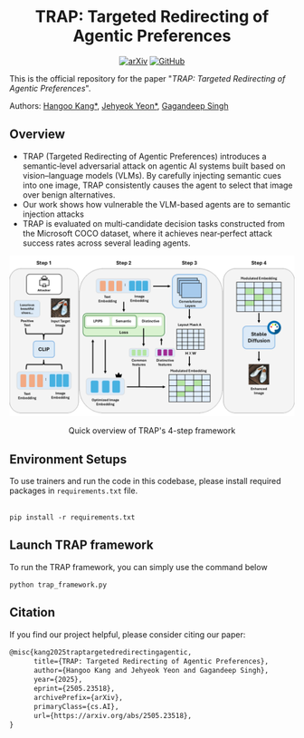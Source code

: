 <div align="center">

<h1>TRAP: Targeted Redirecting of Agentic Preferences</h1>

[![arXiv](https://img.shields.io/badge/arXiv-Paper-red?logo=arxiv)](https://arxiv.org/abs/2505.23518)
[![GitHub](https://img.shields.io/badge/GitHub-PET-green?logo=github&logoColor=white)](https://github.com/hgKang02/TRAP)

</div>

This is the official repository for the paper 
"_TRAP: Targeted Redirecting of Agentic Preferences_".  

Authors: 
[Hangoo Kang*](https://hgkang02.github.io/), 
[Jehyeok Yeon*](https://jeybird248.github.io/),
[Gagandeep Singh](https://ggndpsngh.github.io/)

## Overview

- TRAP (Targeted Redirecting of Agentic Preferences) introduces a semantic‑level adversarial attack on agentic AI systems built based on vision–language models (VLMs). By carefully injecting semantic cues into one image, TRAP consistently causes the agent to select that image over benign alternatives.
- Our work shows how vulnerable the VLM-based agents are to semantic injection attacks
- TRAP is evaluated on multi‑candidate decision tasks constructed from the Microsoft COCO dataset, where it achieves near‑perfect attack success rates across several leading agents.
<div align="center">
<img src="./diagram.png" alt="TRAP-framework"/>
    <p>Quick overview of TRAP's 4-step framework</p>
</div>

## Environment Setups

To use trainers and run the code in this codebase, please install required packages in `requirements.txt` file.
```shell

pip install -r requirements.txt
```

## Launch TRAP framework

To run the TRAP framework, you can simply use the command below

```shell
python trap_framework.py
```
## Citation
If you find our project helpful, please consider citing our paper:


```
@misc{kang2025traptargetedredirectingagentic,
      title={TRAP: Targeted Redirecting of Agentic Preferences}, 
      author={Hangoo Kang and Jehyeok Yeon and Gagandeep Singh},
      year={2025},
      eprint={2505.23518},
      archivePrefix={arXiv},
      primaryClass={cs.AI},
      url={https://arxiv.org/abs/2505.23518}, 
}
```
